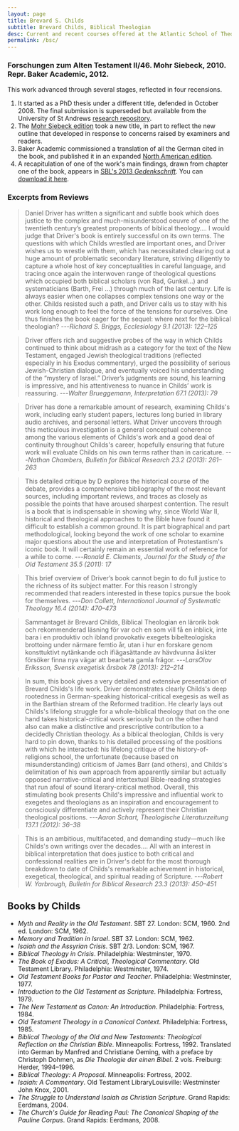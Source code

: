 ```yaml
---
layout: page
title: Brevard S. Childs
subtitle: Brevard Childs, Biblical Theologian
desc: Current and recent courses offered at the Atlantic School of Theology.
permalink: /bsc/
---
```


### Forschungen zum Alten Testament II/46. Mohr Siebeck, 2010. Repr. Baker Academic, 2012.

This work advanced through several stages, reflected in four recensions.

1. It started as a PhD thesis under a different title, defended in October 2008. The final submission is superseded but available from the University of St Andrews [research repository](http://hdl.handle.net/10023/754).
2. The [Mohr Siebeck edition](https://www.mohr.de/en/book/brevard-childs-biblical-theologian-9783161503689) took a new title, in part to reflect the new outline that developed in response to concerns raised by examiners and readers.
3. Baker Academic commissioned a translation of all the German cited in the book, and published it in an expanded [North American edition](http://bakerpublishinggroup.com/books/brevard-childs-biblical-theologian/336300).
4. A recapitulation of one of the work's main findings, drawn from chapter one of the book, appears in [SBL's 2013 *Gedenkschrift*](http://www.sbl-site.org/assets/pdfs/pubs/061125P-front.pdf). You can [download it here](/assets/pdf/publications/Driver_2013.pdf).

### Excerpts from Reviews

> Daniel Driver has written a significant and subtle book which does
> justice to the complex and much-misunderstood oeuvre of one of the
> twentieth century’s greatest proponents of biblical theology…. I would
> judge that Driver's book is entirely successful on its own terms. The
> questions with which Childs wrestled are important ones, and Driver
> wishes us to wrestle with them, which has necessitated clearing out a
> huge amount of problematic secondary literature, striving diligently
> to capture a whole host of key conceptualities in careful language,
> and tracing once again the interwoven range of theological questions
> which occupied both biblical scholars (von Rad, Gunkel...) and
> systematicians (Barth, Frei ...) through much of the last century.
> Life is always easier when one collapses complex tensions one way or
> the other. Childs resisted such a path, and Driver calls us to stay
> with his work long enough to feel the force of the tensions for
> ourselves. One thus finishes the book eager for the sequel: where next
> for the biblical theologian?
> ---<cite>Richard S. Briggs, *Ecclesiology* 9.1 (2013): 122–125</cite>
<!-- Briggs, Richard S. Source: Ecclesiology, 9 no 1 2013, p 122-125. -->

> Driver offers rich and suggestive probes of the way in which Childs
> continued to think about midrash as a category for the text of the New
> Testament, engaged Jewish theological traditions (reflected especially
> in his Exodus commentary), urged the possibility of serious
> Jewish-Christian dialogue, and eventually voiced his understanding of
> the “mystery of Israel.” Driver’s judgments are sound, his learning is
> impressive, and his attentiveness to nuance in Childs’ work is
> reassuring.
> ---<cite>Walter Brueggemann, *Interpretation* 67.1 (2013): 79</cite>
<!-- Brueggemann, Walter. Source: Interpretation, 67 no 1 Jan 2013, p 79. -->

> Driver has done a remarkable amount of research, examining Childs's
> work, including early student papers, lectures long buried in library
> audio archives, and personal letters. What Driver uncovers through
> this meticulous investigation is a general conceptual coherence among
> the various elements of Childs's work and a good deal of continuity
> throughout Childs's career, hopefully ensuring that future work will
> evaluate Childs on his own terms rather than in caricature.
> ---<cite>Nathan Chambers, *Bulletin for Biblical Research* 23.2 (2013): 261–263</cite>
<!-- Chambers, Nathan J. Source: Bulletin for Biblical Research, 23 no 2 2013, p 261-263. -->

> This detailed critique by D explores the historical course of the
> debate, provides a comprehensive bibliography of the most relevant
> sources, including important reviews, and traces as closely as
> possible the points that have aroused sharpest contention. The result
> is a book that is indispensable in showing why, since World War II,
> historical and theological approaches to the Bible have found it
> difficult to establish a common ground. It is part biographical and
> part methodological, looking beyond the work of one scholar to examine
> major questions about the use and interpretation of Protestantism's
> iconic book. It will certainly remain an essential work of reference
> for a while to come.
> ---<cite>Ronald E. Clements, *Journal for the Study of the Old Testament* 35.5 (2011): 17</cite>
<!-- Clements, Ronald E. Source: Journal for the Study of the Old Testament, 35 no 5 Jun 2011, p 17. -->

> This brief overview of Driver’s book cannot begin to do full justice
> to the richness of its subject matter. For this reason I strongly
> recommended that readers interested in these topics pursue the book
> for themselves.
> ---<cite>Don Collett, *International Journal of Systematic Theology* 16.4 (2014): 470–473</cite>
<!-- Collett, Don. Source: Pro Ecclesia, 23 no 1 Wint 2014, p 99-112. // Collett, Don. Source: International Journal of Systematic Theology, 16 no 4 Oct 2014, p 470-473. -->

> Sammantaget är Brevard Childs, Biblical Theologian en lärorik bok och
> rekommenderad läsning för var och en som vill få en inblick, inte bara
> i en produktiv och ibland provokativ exegets bibelteologiska brottoing
> under närmare femtio år, utan i hur en forskare genom konsttuktivt
> nytänkande och ifiägasättande av hävdvunna åsikter försöker finna nya
> vägar att bearbeta gamla frägor.
> ---<cite>LarsOlov Eriksson, *Svensk exegetisk årsbok* 78 (2013): 212–214</cite>
<!-- Eriksson, LarsOlov. Source: Svensk exegetisk årsbok, 78 2013, p 212-214. -->

> In sum, this book gives a very detailed and extensive presentation of
> Brevard Childs's life work. Driver demonstrates clearly Childs's deep
> rootedness in German-speaking historical-critical exegesis as well as
> in the Barthian stream of the Reformed tradition. He clearly lays out
> Childs's lifelong struggle for a whole-biblical theology that on the
> one hand takes historical-critical work seriously but on the other
> hand also can make a distinctive and prescriptive contribution to a
> decidedly Christian theology. As a biblical theologian, Childs is very
> hard to pin down, thanks to his detailed processing of the positions
> with which he interacted: his lifelong critique of the
> history-of-religions school, the unfortunate (because based on
> misunderstanding) criticism of James Barr (and others), and Childs's
> delimitation of his own approach from apparently similar but actually
> opposed narrative-critical and intertextual Bible-reading strategies
> that run afoul of sound literary-critical method. Overall, this
> stimulating book presents Child's impressive and influential work to
> exegetes and theologians as an inspiration and encouragement to
> consciously differentiate and actively represent their Christian
> theological positions.
> ---<cite>Aaron Schart, *Theologische Literaturzeitung* 137.1 (2012): 36–38</cite>
<!-- Schart, Aaron. Source: Theologische Literaturzeitung, 137 no 1 Jan 2012, p 36-38. -->

> This is an ambitious, multifaceted, and demanding study—much like
> Childs's own writings over the decades…. All with an interest in
> biblical interpretation that does justice to both critical and
> confessional realities are in Driver's debt for the most thorough
> breakdown to date of Childs's remarkable achievement in historical,
> exegetical, theological, and spiritual reading of Scripture.
> ---<cite>Robert W. Yarbrough, *Bulletin for Biblical Research* 23.3 (2013): 450–451</cite>
<!-- Yarbrough, Robert W. Source: Bulletin for Biblical Research, 23 no 3 2013, p 450-451. -->

<!-- Bultmann, Christoph. Source: Zeitschrift für die alttestamentliche Wissenschaft, 123 no 2 2011, p 297-298. -->
<!-- Hagedorn, Anselm C. Source: Vetus testamentum, 64 no 1 2014, p 158-159. -->
<!-- Stark, J David. Source: Stone-Campbell Journal, 16 no 2 Fall 2013, p 255-256. -->
<!-- Talstra, Eep. Source: Journal of Reformed Theology, 7 no 1 2013, p 109-110. -->
<!-- Timmer, Daniel C. Source: Themelios, 36 no 1 May 2011, p 66-67. -->
<!-- Willis, John T. Source: The Catholic Biblical Quarterly, 74 no 1 Jan 2012, p 125-126. -->

<!--
## Bibliography of Childs's Work

This resource page will eventually be updated with a full bibliography. Check back again later.
 -->

## Books by Childs

- *Myth and Reality in the Old Testament*. SBT 27. London: SCM, 1960. 2nd ed. London: SCM, 1962.
- *Memory and Tradition in Israel*. SBT 37. London: SCM, 1962.
- *Isaiah and the Assyrian Crisis*. SBT 2/3. London: SCM, 1967.
- *Biblical Theology in Crisis*. Philadelphia: Westminster, 1970.
- *The Book of Exodus: A Critical, Theological Commentary*. Old Testament Library. Philadelphia: Westminster, 1974.
- *Old Testament Books for Pastor and Teacher*. Philadelphia: Westminster, 1977.
- *Introduction to the Old Testament as Scripture*. Philadelphia: Fortress, 1979.
- *The New Testament as Canon: An Introduction*. Philadelphia: Fortress, 1984.
- *Old Testament Theology in a Canonical Context*. Philadelphia: Fortress, 1985.
- *Biblical Theology of the Old and New Testaments: Theological Reflection on the Christian Bible*. Minneapolis: Fortress, 1992. Translated into German by Manfred and Christiane Oeming, with a preface by Christoph Dohmen, as *Die Theologie der einen Bibel*. 2 vols. Freiburg: Herder, 1994&ndash;1996.
- *Biblical Theology: A Proposal*. Minneapolis: Fortress, 2002.
- *Isaiah: A Commentary*. Old Testament LibraryLouisville: Westminster John Knox, 2001.
- *The Struggle to Understand Isaiah as Christian Scripture*. Grand Rapids: Eerdmans, 2004.
- *The Church's Guide for Reading Paul: The Canonical Shaping of the Pauline Corpus*. Grand Rapids: Eerdmans, 2008.

